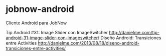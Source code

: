 jobnow-android
==============

Cliente Android para JobNow

Tip Android #31: Image Slider con ImageSwitcher
http://danielme.com/tip-android-31-image-slider-con-imageswitcher/
Diseño Android: Transiciones entre Activities
http://danielme.com/2013/08/18/diseno-android-transiciones-entre-activities/
